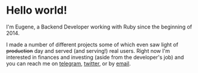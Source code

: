 # Hello world!

I'm Eugene, a Backend Developer working with Ruby since the beginning of 2014.

I made a number of different projects some of which even saw light of ~~production~~ day and served (and serving!) real users. Right now I'm interested in finances and investing (aside from the developer's job) and you can reach me on [telegram](https://t.me/Freika), [twitter](https://twitter.com/itsok2befrey), or by [email](mailto:iamfrey@gmail.com).
